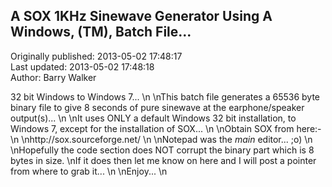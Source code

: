 ## A SOX 1KHz Sinewave Generator Using A Windows, (TM), Batch File...  
Originally published: 2013-05-02 17:48:17  
Last updated: 2013-05-02 17:48:18  
Author: Barry Walker  
  
32 bit Windows to Windows 7...\n\nThis batch file generates a 65536 byte binary file to give 8 seconds of pure sinewave at the earphone/speaker output(s)...\n\nIt uses ONLY a default Windows 32 bit installation, to Windows 7, except for the installation of SOX...\n\nObtain SOX from here:-\n\nhttp://sox.sourceforge.net/\n\nNotepad was the _main_ editor... ;o)\n\nHopefully the code section does NOT corrupt the binary part which is 8 bytes in size.\nIf it does then let me know on here and I will post a pointer from where to grab it...\n\nEnjoy...\n